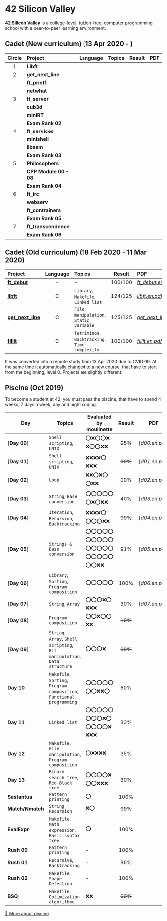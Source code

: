 # 42 Silicon Valley

**[42 Silicon Valley]** is a college-level, tuition-free, computer programming school with a peer-to-peer learning environment.

[42 Silicon Valley]: https://www.42.us.org

## Cadet (New curriculum) (13 Apr 2020 - )

|Circle|Project|Language|Topics|Result|PDF|
|:-:|:-|:-:|:-|:-:|:-|
|1|**Libft**|||||
|2|**get_next_line**|||||
||**ft_printf**|||||
||**netwhat**|||||
|3|**ft_server**|||||
||**cub3d**|||||
||**miniRT**|||||
||**Exam Rank 02**|||||
|4|**ft_services**|||||
||**minishell**|||||
||**libasm**|||||
||**Exam Rank 03**|||||
|5|**Philosophers**|||||
||**CPP Module 00 - 08**|||||
||**Exam Rank 04**|||||
|6|**ft_irc**|||||
||**webserv**|||||
||**ft_contrainers**|||||
||**Exam Rank 05**|||||
|7|**ft_transcendence**|||||
||**Exam Rank 06**|||||

## Cadet (Old curriculum) (18 Feb 2020 - 11 Mar 2020)

|Project|Language|Topics|Result|PDF|
|:-|:-:|:-|:-:|:-|
|[**ft_debut**]|-|-|100/100|[*ft_debut.en.pdf*]|
|[**libft**]|C|`Library`, `Makefile`, `Linked list`|124/125|[*libft.en.pdf*]|
|[**get_next_line**]|C|`File manipulation`, `Static variable`|125/125|[*get_next_line.en.pdf*]|
|[**fillit**]|C|`Tetriminos`, `Backtracking`, `Time complexity`|100/100|[*fillit.en.pdf*]|

[**ft_debut**]: https://github.com/lisy0123/42/tree/master/Cadet_old/ft_debut
[**libft**]: https://github.com/lisy0123/42/tree/master/Cadet_old/libft
[**get_next_line**]: https://github.com/lisy0123/42/tree/master/Cadet_old/get_next_line
[**fillit**]: https://github.com/lisy0123/42/tree/master/Cadet_old/fillit

[*ft_debut.en.pdf*]: https://github.com/lisy0123/42/blob/master/Cadet_old/PDF/ft_debut.en.pdf
[*libft.en.pdf*]: https://github.com/lisy0123/42/blob/master/Cadet_old/PDF/libft.en.pdf
[*get_next_line.en.pdf*]: https://github.com/lisy0123/42/blob/master/Cadet_old/PDF/get_next_line.en.pdf
[*fillit.en.pdf*]: https://github.com/lisy0123/42/blob/master/Cadet_old/PDF/fillit.en.pdf

It was converted into a remote study from 13 Apr 2020 due to CVID-19.
At the same time it automatically changed to a new course, that have to start from the beginning, level 0. 
Projects are slightly different.

## Piscine (Oct 2019)

To become a student at 42, you must pass the piscine, that have to spend 4 weeks, 7 days a week, day and night coding. 

|Day|Topics|Evaluated by moulinette|Result|PDF|
|-|-|-|:-:|-|
|[**Day 00**]|`Shell scripting`, `UNIX`|:o::x::o::o::x: :x::o::o::x::x:|~~05%~~|[*d00.en.pdf*]|
|[**Day 01**]|`Shell scripting`, `UNIX`|:x::x::x::x::o: :x::x::x:|~~00%~~|[*d01.en.pdf*]|
|[**Day 02**]|`Loop`|:x::x::o::x::o: :o::x::x:|~~00%~~|[*d02.en.pdf*]|
|[**Day 03**]|`String`, `Base conversion`|:o::o::o::o::o: :o::x::o::x::x:|40%|[*d03.en.pdf*]|
|[**Day 04**]|`Iteration`, `Recursion`, `Backtracking`|:x::x::x::x::o: :o::o::o::x::x:|~~00%~~|[*d04.en.pdf*]|
|[**Day 05**]|`Strings & Base conversion`|:o::o::o::o::o: :o::o::o::o::o: :o::o::o::o::o: :o::o::o::o::o: :o::o::x::x:|91%|[*d05.en.pdf*]|
|[**Day 06**]|`Library`, `Sorting`, `Program composition`|:o::o::o::o::o:|100%|[*d06.en.pdf*]|
|[**Day 07**]|`String`, `Array`|:o::o::o::x::o: :x::x::x:|30%|[*d07.en.pdf*]|
|[**Day 08**]|`Program composition`|:o::o::x::o::o: :x::x:|~~10%~~||
|[**Day 09**]|`String`, `Array`, `Shell scripting`, `Bit manipulation`, `Data structure`|:o::o::o::x:|~~09%~~||
|**Day 10**|`Makefile`, `Sorting`, `Program composition`, `Functional programming`|:o::o::o::o::o: :o::o::x::x::o:|60%||
|**Day 11**|`Linked list`|:o::o::o::o::o: :o::o::o::x::o: :o::o::o::o::x: :x::x::x:|33%||
|**Day 12**|`Makefile`, `File manipulation`, `Program composition`|:o::x::x::x::x:|35%||
|**Day 13**|`Binary search tree`, `Red-Black tree`|:o::o::o::o::x: :o::o::x::x::x:|30%||
|**Sastantua**|`Pattern printing`|:o:|100%||
|**Match/Nmatch**|`String Recursion`|:x::o:|~~00%~~||
|**EvalExpr**|`Makefile`, `Math expression`, `Basic syntax tree`|:o:|100%||
|**Rush 00**|`Pattern printing`|-|100%||
|**Rush 01**|`Recursive`, `Backtracking`|-|96%||
|**Rush 02**|`Makefile`, `Shape Detection`|-|100%||
|**BSQ**|`Makefile`, `Optimization algorithme`|:x::x:|~~00%~~||

[:book: More about piscine](https://www.42.us.org/program/piscine)
<!--stackedit_data:
eyJoaXN0b3J5IjpbLTIwMDA2NDM2MTAsLTEwMDcxMDI2OSwtNz
MzOTg3MTcsLTEyMzg1NzQ3NzAsLTE3NTUwMjE2MDQsMjAyNzk2
Mjg2LDIxMjk5Njg2NywtMTk1NzU0ODY5OCwtMTE5NTgxNzk1NC
wtNjYwNTg2NTY5LDExNzczNzUzMzYsMTIyMDkzOTQ5LC05NzY3
Mjg1NzldfQ==
-->
